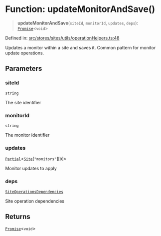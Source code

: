 # Function: updateMonitorAndSave()

> **updateMonitorAndSave**(`siteId`, `monitorId`, `updates`, `deps`): [`Promise`](https://developer.mozilla.org/docs/Web/JavaScript/Reference/Global_Objects/Promise)\<`void`\>

Defined in: [src/stores/sites/utils/operationHelpers.ts:48](https://github.com/Nick2bad4u/Uptime-Watcher/blob/main/src/stores/sites/utils/operationHelpers.ts#L48)

Updates a monitor within a site and saves it. Common pattern for monitor
update operations.

## Parameters

### siteId

`string`

The site identifier

### monitorId

`string`

The monitor identifier

### updates

[`Partial`](https://www.typescriptlang.org/docs/handbook/utility-types.html#partialtype)\<[`Site`](../../../../../../shared/types/interfaces/Site.md)\[`"monitors"`\]\[`0`\]\>

Monitor updates to apply

### deps

[`SiteOperationsDependencies`](../../../types/interfaces/SiteOperationsDependencies.md)

Site operation dependencies

## Returns

[`Promise`](https://developer.mozilla.org/docs/Web/JavaScript/Reference/Global_Objects/Promise)\<`void`\>
